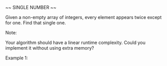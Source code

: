 ~~ SINGLE NUMBER ~~

Given a non-empty array of integers, every element appears twice except for one. Find that single one.

Note:

Your algorithm should have a linear runtime complexity. Could you implement it without using extra memory?

Example 1: